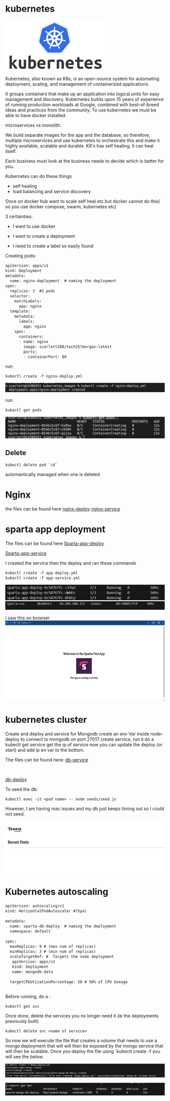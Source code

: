 
# kubernetes 


![alt text](images/kubernetes.png)

Kubernetes, also known as K8s, is an open-source system for automating deployment, scaling, and management of containerized applications.

It groups containers that make up an application into logical units for easy management and discovery. Kubernetes builds upon 15 years of experience of running production workloads at Google, combined with best-of-breed ideas and practices from the community.
To use kubernetes we must be able to have  docker installed.

microservices vs monolith.

<still to do>



We build separate images for the app and the database, so therefore, multiple microservices and use kubernetes to orchestrate this and make it highly available, scalable and durable. K8's has self healing, it can heal itself. 

Each business must look at the business needs to decide which is better for you.

Kubernetes can do these things

* self healing
* load balancing and service discovery


Once on docker hub want to scale self heal etc but docker cannot do this( so you use docker compose, swarm, kubernetes etc)

3 certainties:

* I want to use docker 

* I want to create a deployment

* I need to create a label so easily found

Creating pods:

```
apiVersion: apps/v1
kind: Deployment
metadata:
  name: nginx-deployment  # naming the deployment
spec:
  replicas: 3  #3 pods
  selector:
    matchLabels:
      app: nginx
  template:
    metadata:
      labels:
        app: nginx
    spec:
      containers:
      - name: nginx
        image: scarlett100/tech257morgan:latest
        ports:
        - containerPort: 80

```

run:

```
kubectl create -f nginx-deploy.yml
```
![alt text](<images/Screenshot 2024-04-18 at 14.29.43.png>)


run:
```
kubectl get pods
```
![alt text](<images/Screenshot 2024-04-18 at 14.32.32.png>)


## Delete

```
kubectl delete pod `id`
```

automantically managed
when one is deleted

 # Nginx 

the files can be found here 
[nginx-deploy](https://github.com/Scarlett100/DevOps_tech257/blob/master/kubernetes/nginx-deploy.yml)
[nginx-service](https://github.com/Scarlett100/DevOps_tech257/blob/master/kubernetes/nginx-service.yml)

 # sparta app deployment

 The files can be found here 
[Sparta-app-deploy](https://github.com/Scarlett100/DevOps_tech257/blob/master/kubernetes/node_app/app-deploy.yml)
<br>

[Sparta-app-service](https://github.com/Scarlett100/DevOps_tech257/blob/master/kubernetes/node_app/app-service.yml)

I created the service then the deploy and ran these commands

```
kubectl create -f app-deploy.yml  
kubectl create -f app-service.yml      
```
![alt text](<images/image (1).png>)
![alt text](<images/image (2).png>)


I saw this on browser
![alt text](images/image.png)



# kubernetes cluster


Create and deploy and service for Mongodb 
create an env Var inside node-deploy to connect to mongodb on port 27017
create service, run it
do a kubectl get service
get the ip of service 
now you can update the deploy (or start) and add ip en var to the bottom.

 The files can be found here:
[db-service](https://github.com/Scarlett100/DevOps_tech257/blob/master/kubernetes/node_app/db-service.yml)

<br>

[db-deploy](https://github.com/Scarlett100/DevOps_tech257/blob/master/kubernetes/node_app/db-deploy.yml)


To seed the db:

```
kubectl exec -it <pod name> -- node seeds/seed.js
```
However, I am having mac issues and my db just keeps timing out so I could not seed.

![alt text](<images/image (3).png>)



# Kubernetes autoscaling

```
apiVersion: autoscaling/v1
kind: HorizontalPodAutoscaler #(hpa)

metadata:
  name: sparta-db-deploy  # naming the deployment
  namespace: default

spec:
  maxReplicas: 9 # (max num of replicas)
  minReplicas: 3 # (min num of replicas)
  scaleTargetRef: #  Targets the node deployment
   apiVersion: apps/v1
   kind: Deployment
   name: mongodb-data

  targetCPUUtizationPercentage: 50 # 50% of CPU Useage


```


Before running, do a :

```
kubectl get svc
```
Once done, delete the services you no longer need it (ie the deployments previously built)

```
kubectl delete svc <name of service>
```

So now we will execute the file that creates a volume that needs to use a mongo deployment that will will then be exposed by the  mongo service that will then be scalable. Once you deploy the file using `kubectl create -f <name of file> you will see the below.


![alt text](<images/Screenshot 2024-04-22 at 10.43.54.png>)

![alt text](<images/Screenshot 2024-04-22 at 10.44.11.png>)